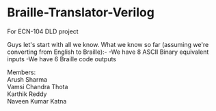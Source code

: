 # Braille-Translator-Verilog
For ECN-104 DLD project

Guys let's start with all we know.
What we know so far (assuming we're converting from English to Braille):-
  -We have 8 ASCII Binary equivalent inputs 
  -We have 6 Braille code outputs

Members:<br>
Arush Sharma<br>
Vamsi Chandra Thota<br>
Karthik Reddy<br>
Naveen Kumar Katna<br>
